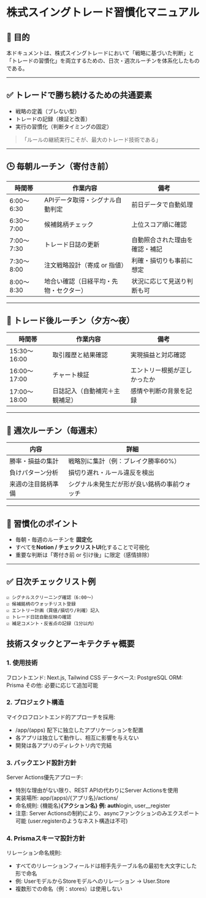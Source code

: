 # 株式スイングトレード習慣化マニュアル

## 🎯 目的

本ドキュメントは、株式スイングトレードにおいて「戦略に基づいた判断」と「トレードの習慣化」を両立するための、日次・週次ルーチンを体系化したものである。

---

## ✅ トレードで勝ち続けるための共通要素

- 戦略の定義（ブレない型）
- トレードの記録（検証と改善）
- 実行の習慣化（判断タイミングの固定）

> 「ルールの継続実行こそが、最大のトレード技術である」

---

## 🕒 毎朝ルーチン（寄付き前）

| 時間帯     | 作業内容                               | 備考                           |
| ---------- | -------------------------------------- | ------------------------------ |
| 6:00〜6:30 | APIデータ取得・シグナル自動判定        | 前日データで自動処理           |
| 6:30〜7:00 | 候補銘柄チェック                       | 上位スコア順に確認             |
| 7:00〜7:30 | トレード日誌の更新                     | 自動照合された理由を確認・補記 |
| 7:30〜8:00 | 注文戦略設計（寄成 or 指値）           | 利確・損切りも事前に想定       |
| 8:00〜8:30 | 地合い確認（日経平均・先物・セクター） | 状況に応じて見送り判断も可     |

---

## 🌇 トレード後ルーチン（夕方〜夜）

| 時間帯       | 作業内容                       | 備考                         |
| ------------ | ------------------------------ | ---------------------------- |
| 15:30〜16:00 | 取引履歴と結果確認             | 実現損益と対応確認           |
| 16:00〜17:00 | チャート検証                   | エントリー根拠が正しかったか |
| 17:00〜18:00 | 日誌記入（自動補完＋主観補足） | 感情や判断の背景を記録       |

---

## 📆 週次ルーチン（毎週末）

| 内容               | 詳細                                         |
| ------------------ | -------------------------------------------- |
| 勝率・損益の集計   | 戦略別に集計（例：ブレイク勝率60%）          |
| 負けパターン分析   | 損切り遅れ・ルール違反を検出                 |
| 来週の注目銘柄準備 | シグナル未発生だが形が良い銘柄の事前ウォッチ |

---

## 🧠 習慣化のポイント

- 毎朝・毎週のルーチンを **固定化**
- すべてを**Notion / チェックリストUI**化することで可視化
- 重要な判断は「寄付き前 or 引け後」に限定（感情排除）

---

## ✅ 日次チェックリスト例

```text
☑ シグナルスクリーニング確認（6:00〜）
☑ 候補銘柄のウォッチリスト登録
☑ エントリー計画（買値/損切り/利確）記入
☑ トレード日誌自動反映の確認
☑ 補足コメント・反省点の記録（1分以内）
```

## 技術スタックとアーキテクチャ概要

### 1. 使用技術

フロントエンド: Next.js, Tailwind CSS
データベース: PostgreSQL
ORM: Prisma
その他: 必要に応じて追加可能

### 2. プロジェクト構造

マイクロフロントエンド的アプローチを採用:

- /app/(apps) 配下に独立したアプリケーションを配置
- 各アプリは独立して動作し、相互に影響を与えない
- 開発は各アプリのディレクトリ内で完結

### 3. バックエンド設計方針

Server Actions優先アプローチ:

- 特別な理由がない限り、REST APIの代わりにServer Actionsを使用
- 実装場所: app/(apps)/{アプリ名}/actions/
- 命名規則: {機能名}**{アクション名}
  例: auth**login, user\_\_register
- 注意: Server Actionsの制約により、asyncファンクションのみエクスポート可能
  (user.registerのようなネスト構造は不可)

### 4. Prismaスキーマ設計方針

リレーション命名規則:

- すべてのリレーションフィールドは相手先テーブル名の最初を大文字にした形で命名
- 例: UserモデルからStoreモデルへのリレーション → User.Store
- 複数形での命名（例：stores）は使用しない
